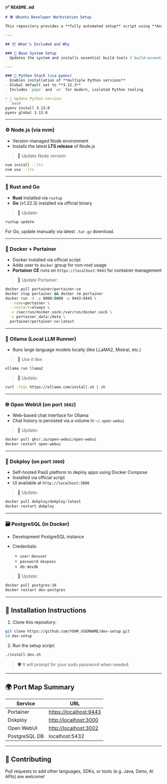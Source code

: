 ### ✅ `README.md`

````markdown
# 🛠️ Ubuntu Developer Workstation Setup

This repository provides a **fully automated setup** script using **Ansible** to transform a fresh Ubuntu Desktop system into a powerful, AI-ready development machine.

---

## 📦 What's Included and Why

### 🔁 Base System Setup
- Updates the system and installs essential build tools (`build-essential`, `curl`, `git`, `unzip`, etc.)

---

### 🐍 Python Stack (via pyenv)
- Enables installation of **multiple Python versions**
- Global default set to **3.12.3**
- Includes `pipx` and `uv` for modern, isolated Python tooling

> 📌 Update Python version:
```bash
pyenv install 3.13.0
pyenv global 3.13.0
````

---

### ⚙️ Node.js (via nvm)

* Version-managed Node environment
* Installs the latest **LTS release** of Node.js

> 📌 Update Node version:

```bash
nvm install --lts
nvm use --lts
```

---

### 🚀 Rust and Go

* **Rust** installed via `rustup`
* **Go** (v1.22.3) installed via official binary

> 📌 Update:

```bash
rustup update
```

For Go, update manually via latest `.tar.gz` download.

---

### 🐳 Docker + Portainer

* Docker installed via official script
* Adds user to `docker` group for non-root usage
* **Portainer CE** runs on `https://localhost:9443` for container management

> 📌 Update Portainer:

```bash
docker pull portainer/portainer-ce
docker stop portainer && docker rm portainer
docker run -d -p 8000:8000 -p 9443:9443 \
  --name=portainer \
  --restart=always \
  -v /var/run/docker.sock:/var/run/docker.sock \
  -v portainer_data:/data \
  portainer/portainer-ce:latest
```

---

### 🧠 Ollama (Local LLM Runner)

* Runs large language models locally (like LLaMA2, Mistral, etc.)

> 📌 Use it like:

```bash
ollama run llama2
```

> 📌 Update:

```bash
curl -fsSL https://ollama.com/install.sh | sh
```

---

### 🌐 Open WebUI (on port `3002`)

* Web-based chat interface for Ollama
* Chat history is persisted via a volume in `~/.open-webui`

> 📌 Update:

```bash
docker pull ghcr.io/open-webui/open-webui
docker restart open-webui
```

---

### 🚀 Dokploy (on port `3000`)

* Self-hosted PaaS platform to deploy apps using Docker Compose
* Installed via official script
* UI available at `http://localhost:3000`

> 📌 Update:

```bash
docker pull dokploy/dokploy:latest
docker restart dokploy
```

---

### 🗃 PostgreSQL (in Docker)

* Development PostgreSQL instance
* Credentials:

  * `user`: `devuser`
  * `password`: `devpass`
  * `db`: `devdb`

> 📌 Update:

```bash
docker pull postgres:16
docker restart dev-postgres
```

---

## 🔧 Installation Instructions

1. Clone this repository:

```bash
git clone https://github.com/YOUR_USERNAME/dev-setup.git
cd dev-setup
```

2. Run the setup script:

```bash
./install-dev.sh
```

> 🛡️ It will prompt for your sudo password when needed.

---

## 🌍 Port Map Summary

| Service       | URL                                              |
| ------------- | ------------------------------------------------ |
| Portainer     | [https://localhost:9443](https://localhost:9443) |
| Dokploy       | [http://localhost:3000](http://localhost:3000)   |
| Open WebUI    | [http://localhost:3002](http://localhost:3002)   |
| PostgreSQL DB | localhost:5432                                   |

---

## 🤝 Contributing

Pull requests to add other languages, SDKs, or tools (e.g. Java, Deno, AI APIs) are welcome!


